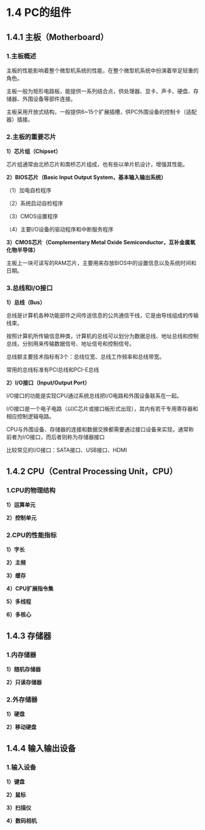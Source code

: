 # 1.4 PC的组件

## 1.4.1 主板（Motherboard）

### **1.主板概述**

主板的性能影响着整个微型机系统的性能，在整个微型机系统中扮演着举足轻重的角色。

主板一般为矩形电路板，能提供一系列结合点，供处理器、显卡、声卡、硬盘、存储器、外围设备等部件连接。

主板采用开放式结构，一般提供6\~15个扩展插槽，供PC外围设备的控制卡（适配器）插接。

### **2.主板的重要芯片**

**1）芯片组（Chipset）**

芯片组通常由北桥芯片和南桥芯片组成，也有些以单片机设计，增强其性能。

**2）BIOS芯片（Basic Input Output System，基本输入输出系统）**

（1）加电自检程序

（2）系统启动自检程序

（3）CMOS设置程序

（4）主要I/O设备的驱动程序和中断服务程序

**3）CMOS芯片（Complementary Metal Oxide Semiconductor，互补金属氧化物半导体）**

主板上一块可读写的RAM芯片，主要用来存放BIOS中的设置信息以及系统时间和日期。

### **3.总线和I/O接口**

**1）总线（Bus）**

总线是计算机各种功能部件之间传送信息的公共通信干线，它是由导线组成的传输线束。

按照计算机所传输信息种类，计算机的总线可以划分为数据总线、地址总线和控制总线，分别用来传输数据信号、地址信号和控制信号。

总线额主要技术指标有3个：总线位宽、总线工作频率和总线带宽。

常用的总线标准有PCI总线和PCI-E总线

**2）I/O接口（Input/Output Port）**

I/O接口的功能是实现CPU通过系统总线把I/O电路和外围设备联系在一起。

I/O接口是一个电子电路（以IC芯片或接口板形式出现），其内有若干专用寄存器和相应控制逻辑电路。

CPU与外围设备、存储器的连接和数据交换都需要通过接口设备来实现，通常称前者为I/O接口，而后者则称为存储器接口

比较常见的I/O接口：SATA接口、USB接口、HDMI

## 1.4.2 CPU（Central Processing Unit，CPU）

### **1.CPU的物理结构**

**1）运算单元**

**2）控制单元**

### **2.CPU的性能指标**

**1）字长**

**2）主频**

**3）缓存**

**4）CPU扩展指令集**

**5）多线程**

**6）多核心**

## 1.4.3 存储器

### **1.内存储器**

**1）随机存储器**

**2）只读存储器**

### **2.外存储器**

**1）硬盘**

**2）移动硬盘**

## 1.4.4 输入输出设备

### **1.输入设备**

**1）键盘**

**2）鼠标**

**3）扫描仪**

**4）数码相机**
